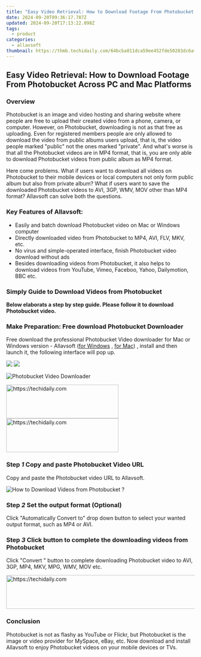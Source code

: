 ```yaml
---
title: "Easy Video Retrieval: How to Download Footage From Photobucket Across PC and Mac Platforms"
date: 2024-09-20T09:36:17.787Z
updated: 2024-09-20T17:13:22.098Z
tags:
  - product
categories:
  - allavsoft
thumbnail: https://thmb.techidaily.com/64bcba811dca59ee452fde50283dc6af9516c46b5a87dc01f6fa89f4e4093f9a.jpg
---
```


## Easy Video Retrieval: How to Download Footage From Photobucket Across PC and Mac Platforms

### Overview

Photobucket is an image and video hosting and sharing website where people are free to upload their created video from a phone, camera, or computer. However, on Photobucket, downloading is not as that free as uploading. Even for registered members people are only allowed to download the video from public albums users upload, that is, the video people marked "public" not the ones marked "private". And what's worse is that all the Photobucket videos are in MP4 format, that is, you are only able to download Photobucket videos from public album as MP4 format.

Here come problems. What if users want to download all videos on Photobucket to their mobile devices or local computers not only form public album but also from private album? What if users want to save the downloaded Photobucket videos to AVI, 3GP, WMV, MOV other than MP4 format? Allavsoft can solve both the questions.

### Key Features of Allavsoft:

* Easily and batch download Photobucket video on Mac or Windows computer
* Directly downloaded video from Photobucket to MP4, AVI, FLV, MKV, etc.
* No virus and simple-operated interface, finish Photobucket video download without ads
* Besides downloading videos from Photobucket, it also helps to download videos from YouTube, Vimeo, Faceboo, Yahoo, Dailymotion, BBC etc.

### Simply Guide to Download Videos from Photobucket

**Below elaborats a step by step guide. Please follow it to download Photobucket video.**

### Make Preparation: Free download Photobucket Downloader

Free download the professional Photobucket Video downloader for Mac or Windows version - Allavsoft ([for Windows](https://tools.techidaily.com/allavsoft/products/) , [for Mac](https://tools.techidaily.com/allavsoft/products/)) , install and then launch it, the following interface will pop up.

[![](https://www.allavsoft.com/how-to/../images/how-to/free-download-win.jpg)](https://tools.techidaily.com/allavsoft/products/) [![](https://www.allavsoft.com/how-to/../images/how-to/free-download-mac.jpg)](https://tools.techidaily.com/allavsoft/products/)

![Photobucket Video Downloader](https://www.allavsoft.com/how-to/../images/allavsoft/screen-shot-600.jpg)

<!-- affiliate ads begin -->
<a href="https://aligracehair.sjv.io/c/5597632/1948905/19272" target="_top" id="1948905">
  <img src="//a.impactradius-go.com/display-ad/19272-1948905" border="0" alt="https://techidaily.com" width="300" height="90"/>
</a>
<img height="0" width="0" src="https://aligracehair.sjv.io/i/5597632/1948905/19272" style="position:absolute;visibility:hidden;" border="0" />
<!-- affiliate ads end -->

<!-- affiliate ads begin -->
<a href="https://aligracehair.sjv.io/c/5597632/1896505/19272" target="_top" id="1896505">
  <img src="//a.impactradius-go.com/display-ad/19272-1896505" border="0" alt="https://techidaily.com" width="300" height="90"/>
</a>
<img height="0" width="0" src="https://aligracehair.sjv.io/i/5597632/1896505/19272" style="position:absolute;visibility:hidden;" border="0" />
<!-- affiliate ads end -->

### Step _1_ Copy and paste Photobucket Video URL

Copy and paste the Photobucket video URL to Allavsoft.

![How to Download Videos from Photobucket ?](https://www.allavsoft.com/how-to/../images/how-to/photobucket-download/download-photobucket-video.jpg)

### Step _2_ Set the output format (Optional)

Click "Automatically Convert to" drop down button to select your wanted output format, such as MP4 or AVI.

### Step _3_ Click button to complete the downloading videos from Photobucket

Click "Convert " button to complete downloading Photobucket video to AVI, 3GP, MP4, MKV, MPG, WMV, MOV etc.

<!-- affiliate ads begin -->
<a href="https://aligracehair.sjv.io/c/5597632/1896532/19272" target="_top" id="1896532">
  <img src="//a.impactradius-go.com/display-ad/19272-1896532" border="0" alt="https://techidaily.com" width="728" height="90"/>
</a>
<img height="0" width="0" src="https://aligracehair.sjv.io/i/5597632/1896532/19272" style="position:absolute;visibility:hidden;" border="0" />
<!-- affiliate ads end -->

### Conclusion

Photobucket is not as flashy as YouTube or Flickr, but Photobucket is the image or video provider for MySpace, eBay, etc. Now download and install Allavsoft to enjoy Photobucket videos on your mobile devices or TVs.

<ins class="adsbygoogle"
     style="display:block"
     data-ad-format="autorelaxed"
     data-ad-client="ca-pub-7571918770474297"
     data-ad-slot="1223367746"></ins>

<ins class="adsbygoogle"
     style="display:block"
     data-ad-client="ca-pub-7571918770474297"
     data-ad-slot="8358498916"
     data-ad-format="auto"
     data-full-width-responsive="true"></ins>



